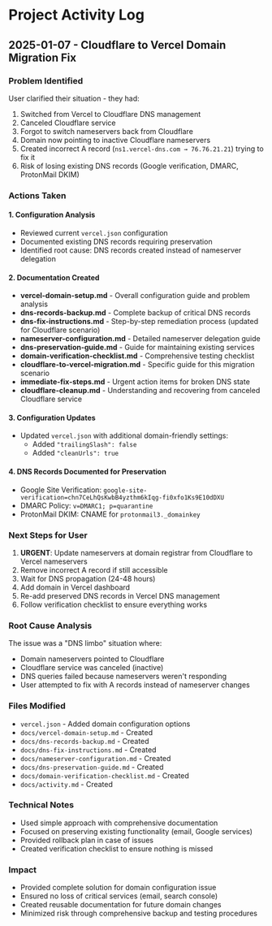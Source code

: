 # Project Activity Log

## 2025-01-07 - Cloudflare to Vercel Domain Migration Fix

### Problem Identified
User clarified their situation - they had:
1. Switched from Vercel to Cloudflare DNS management
2. Canceled Cloudflare service
3. Forgot to switch nameservers back from Cloudflare
4. Domain now pointing to inactive Cloudflare nameservers
5. Created incorrect A record (`ns1.vercel-dns.com → 76.76.21.21`) trying to fix it
6. Risk of losing existing DNS records (Google verification, DMARC, ProtonMail DKIM)

### Actions Taken

#### 1. Configuration Analysis
- Reviewed current `vercel.json` configuration
- Documented existing DNS records requiring preservation
- Identified root cause: DNS records created instead of nameserver delegation

#### 2. Documentation Created
- **vercel-domain-setup.md** - Overall configuration guide and problem analysis
- **dns-records-backup.md** - Complete backup of critical DNS records
- **dns-fix-instructions.md** - Step-by-step remediation process (updated for Cloudflare scenario)
- **nameserver-configuration.md** - Detailed nameserver delegation guide
- **dns-preservation-guide.md** - Guide for maintaining existing services
- **domain-verification-checklist.md** - Comprehensive testing checklist
- **cloudflare-to-vercel-migration.md** - Specific guide for this migration scenario
- **immediate-fix-steps.md** - Urgent action items for broken DNS state
- **cloudflare-cleanup.md** - Understanding and recovering from canceled Cloudflare service

#### 3. Configuration Updates
- Updated `vercel.json` with additional domain-friendly settings:
  - Added `"trailingSlash": false`
  - Added `"cleanUrls": true`

#### 4. DNS Records Documented for Preservation
- Google Site Verification: `google-site-verification=chn7CeLhQsKwbB4yzthm6kIqg-fi0xfo1Ks9E10dDXU`
- DMARC Policy: `v=DMARC1; p=quarantine`
- ProtonMail DKIM: CNAME for `protonmail3._domainkey`

### Next Steps for User
1. **URGENT**: Update nameservers at domain registrar from Cloudflare to Vercel nameservers
2. Remove incorrect A record if still accessible
3. Wait for DNS propagation (24-48 hours)
4. Add domain in Vercel dashboard
5. Re-add preserved DNS records in Vercel DNS management
6. Follow verification checklist to ensure everything works

### Root Cause Analysis
The issue was a "DNS limbo" situation where:
- Domain nameservers pointed to Cloudflare
- Cloudflare service was canceled (inactive)
- DNS queries failed because nameservers weren't responding
- User attempted to fix with A records instead of nameserver changes

### Files Modified
- `vercel.json` - Added domain configuration options
- `docs/vercel-domain-setup.md` - Created
- `docs/dns-records-backup.md` - Created
- `docs/dns-fix-instructions.md` - Created
- `docs/nameserver-configuration.md` - Created
- `docs/dns-preservation-guide.md` - Created
- `docs/domain-verification-checklist.md` - Created
- `docs/activity.md` - Created

### Technical Notes
- Used simple approach with comprehensive documentation
- Focused on preserving existing functionality (email, Google services)
- Provided rollback plan in case of issues
- Created verification checklist to ensure nothing is missed

### Impact
- Provided complete solution for domain configuration issue
- Ensured no loss of critical services (email, search console)
- Created reusable documentation for future domain changes
- Minimized risk through comprehensive backup and testing procedures